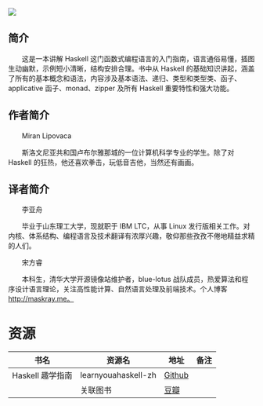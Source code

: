 ![](http://img3m6.ddimg.cn/31/6/23399176-1_u_1.jpg)

## 简介

　　这是一本讲解 Haskell 这门函数式编程语言的入门指南，语言通俗易懂，插图生动幽默，示例短小清晰，结构安排合理。书中从 Haskell 的基础知识讲起，涵盖了所有的基本概念和语法，内容涉及基本语法、递归、类型和类型类、函子、applicative 函子、monad、zipper 及所有 Haskell 重要特性和强大功能。

## 作者简介

　　Miran Lipovaca

　　斯洛文尼亚共和国卢布尔雅那城的一位计算机科学专业的学生。除了对 Haskell 的狂热，他还喜欢拳击，玩低音吉他，当然还有画画。

## 译者简介

　　李亚舟

　　毕业于山东理工大学，现就职于 IBM LTC，从事 Linux 发行版相关工作。对内核、体系结构、编程语言及技术翻译有浓厚兴趣，敬仰那些孜孜不倦地精益求精的人们。

　　宋方睿

　　本科生，清华大学开源镜像站维护者，blue-lotus 战队成员，热爱算法和程序设计语言理论，关注高性能计算、自然语言处理及前端技术。个人博客 http://maskray.me。

# 资源

|书名|资源名|地址|备注|
|---|---|---|---|
|Haskell 趣学指南|learnyouahaskell-zh|[Github](https://github.com/MnO2/learnyouahaskell-zh)||
||关联图书|[豆瓣](https://book.douban.com/subject/25803388/)||
